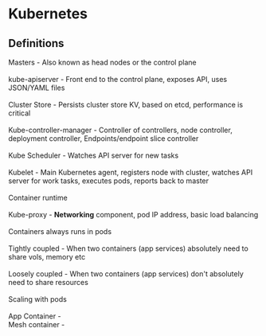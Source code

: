 # Kubernetes

## Definitions
Masters - Also known as head nodes or the control plane <br>
<br>
kube-apiserver - Front end to the control plane, exposes API, uses JSON/YAML files <br>
<br>
Cluster Store - Persists cluster store KV, based on etcd, performance is critical <br>
<br>
Kube-controller-manager - Controller of controllers, node controller, deployment controller, Endpoints/endpoint slice controller <br>
<br>
Kube Scheduler - Watches API server for new tasks <br>
<br>
Kubelet - Main Kubernetes agent, registers node with cluster, watches API server for work tasks, executes pods, reports back to master <br>
<br>
Container runtime <br>
<br>
Kube-proxy - <b>Networking</b> component, pod IP address, basic load balancing <br>
<br>
Containers always runs in pods <br>
<br>
Tightly coupled - When two containers (app services) absolutely need to share vols, memory etc <br>
<br>
Loosely coupled - When two containers (app services) don't absolutely need to share resources <br>
<br>
Scaling with pods <br>
<br>
App Container - <br>
Mesh container - <br>
